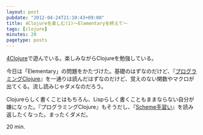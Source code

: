 ```yaml
---
layout: post
pubdate: "2012-04-24T21:10:43+09:00"
title: 4Clojureを楽しむ(1)〜Elementaryを終えて〜
tags: [clojure]
minutes: 20
pagetype: posts
---
```

[4Clojure](https://www.4clojure.com/)で遊んでいる。楽しみながらClojureを勉強している。

今日は「Elementary」の問題をかたづけた。基礎のはずなのだけど、『[プログラミングClojure](http://amazon.jp/o/ASIN/4274067890/bouzuya-22)』を一通りは読んだはずなのだけど、覚えのない関数やマクロが出てくる。流し読みじゃダメなのだろう。

Clojureらしく書くことはもちろん、Lispらしく書くこともままならない自分が嫌になった。『プログラミングClojure』もそうだし、『[Scheme手習い](http://amazon.jp/o/ASIN/4274068269/bouzuya-22)』を読み返したくなった。まったくダメだ。

20 min.
